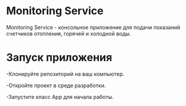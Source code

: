 # Monitoring Service
Monitoring Service - консольное приложение для подачи показаний счетчиков отопления, горячей и холодной воды.
# Запуск приложения
-Клонируйте репозиторий на ваш компьютер.

-Откройте проект в среде разработки.

-Запустите класс App для начала работы.

